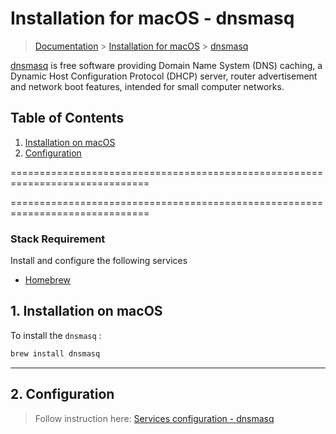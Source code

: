 # Installation for macOS - dnsmasq

> [Documentation](../../readme.md) > [Installation for macOS](../readme.md) > [dnsmasq](     dnsmasq.md)

[dnsmasq](http://www.thekelleys.org.uk/dnsmasq/doc.html) is free software providing Domain Name System (DNS) caching, a Dynamic Host Configuration Protocol (DHCP) server, router advertisement and network boot features, intended for small computer networks.

## Table of Contents
1. [Installation on macOS](#markdown-header-1-installation-on-macos)
2. [Configuration](#markdown-header-2-configuration)

==============================================================================

==============================================================================

### Stack Requirement
Install and configure the following services
- [Homebrew](homebrew.md)

## 1. Installation on macOS

To install the `dnsmasq` :

```bash
brew install dnsmasq
```

---

## 2. Configuration

> Follow instruction here: [Services configuration - dnsmasq](../../configuration/services/dnsmasq.md)

